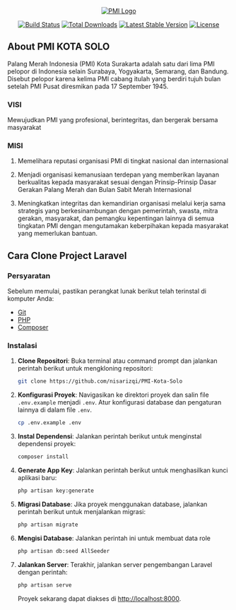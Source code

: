 <p align="center"><a href="https://pmisurakarta.or.id/" target="_blank"><img src="https://pmisurakarta.or.id/wp-content/uploads/2022/01/logo-PMI-Kota-Surakarta-300x85.jpg" alt="PMI Logo"></a></p>

<p align="center">
<a href="https://github.com/laravel/framework/actions"><img src="https://github.com/laravel/framework/workflows/tests/badge.svg" alt="Build Status"></a>
<a href="https://packagist.org/packages/laravel/framework"><img src="https://img.shields.io/packagist/dt/laravel/framework" alt="Total Downloads"></a>
<a href="https://packagist.org/packages/laravel/framework"><img src="https://img.shields.io/packagist/v/laravel/framework" alt="Latest Stable Version"></a>
<a href="https://packagist.org/packages/laravel/framework"><img src="https://img.shields.io/packagist/l/laravel/framework" alt="License"></a>
</p>

## About PMI KOTA SOLO

Palang Merah Indonesia (PMI) Kota Surakarta adalah satu dari lima PMI pelopor di Indonesia selain Surabaya, Yogyakarta, Semarang, dan Bandung.  Disebut pelopor karena kelima PMI cabang itulah yang berdiri tujuh bulan setelah PMI Pusat diresmikan pada 17 September 1945.

### VISI

Mewujudkan PMI yang profesional, berintegritas, dan bergerak bersama masyarakat

### MISI

1. Memelihara reputasi organisasi PMI di tingkat nasional dan internasional

2. Menjadi organisasi kemanusiaan terdepan yang memberikan layanan berkualitas kepada masyarakat sesuai dengan Prinsip-Prinsip Dasar Gerakan Palang Merah dan Bulan Sabit Merah Internasional

3. Meningkatkan integritas dan kemandirian organisasi melalui kerja sama strategis yang berkesinambungan dengan pemerintah, swasta, mitra gerakan, masyarakat, dan pemangku kepentingan lainnya di semua tingkatan PMI dengan mengutamakan keberpihakan kepada masyarakat yang memerlukan bantuan.

## Cara Clone Project Laravel

### Persyaratan

Sebelum memulai, pastikan perangkat lunak berikut telah terinstal di komputer Anda:

- [Git](https://git-scm.com/downloads)
- [PHP](https://www.php.net/downloads)
- [Composer](https://getcomposer.org/download/)

### Instalasi

1. **Clone Repositori**: Buka terminal atau command prompt dan jalankan perintah berikut untuk mengkloning repositori:

    ```bash
    git clone https://github.com/nisarizqi/PMI-Kota-Solo
    ```

2. **Konfigurasi Proyek**: Navigasikan ke direktori proyek dan salin file `.env.example` menjadi `.env`. Atur konfigurasi database dan pengaturan lainnya di dalam file `.env`.

   ```bash
   cp .env.example .env
   ```

4. **Instal Dependensi**: Jalankan perintah berikut untuk menginstal dependensi proyek:

    ```bash
    composer install
    ```

5. **Generate App Key**: Jalankan perintah berikut untuk menghasilkan kunci aplikasi baru:

    ```bash
    php artisan key:generate
    ```

6. **Migrasi Database**: Jika proyek menggunakan database, jalankan perintah berikut untuk menjalankan migrasi:

    ```bash
    php artisan migrate
    ```

7. **Mengisi Database**: Jalankan perintah ini untuk membuat data role

   ```bash
   php artisan db:seed AllSeeder 
   ```
8. **Jalankan Server**: Terakhir, jalankan server pengembangan Laravel dengan perintah:

    ```bash
    php artisan serve
    ```

    Proyek sekarang dapat diakses di [http://localhost:8000](http://localhost:8000).

<!-- - [Simple, fast routing engine](https://laravel.com/docs/routing).
- [Powerful dependency injection container](https://laravel.com/docs/container).
- Multiple back-ends for [session](https://laravel.com/docs/session) and [cache](https://laravel.com/docs/cache) storage.
- Expressive, intuitive [database ORM](https://laravel.com/docs/eloquent).
- Database agnostic [schema migrations](https://laravel.com/docs/migrations).
- [Robust background job processing](https://laravel.com/docs/queues).
- [Real-time event broadcasting](https://laravel.com/docs/broadcasting).

Laravel is accessible, powerful, and provides tools required for large, robust applications. -->

<!-- ## Learning Laravel

Laravel has the most extensive and thorough [documentation](https://laravel.com/docs) and video tutorial library of all modern web application frameworks, making it a breeze to get started with the framework.

You may also try the [Laravel Bootcamp](https://bootcamp.laravel.com), where you will be guided through building a modern Laravel application from scratch.

If you don't feel like reading, [Laracasts](https://laracasts.com) can help. Laracasts contains thousands of video tutorials on a range of topics including Laravel, modern PHP, unit testing, and JavaScript. Boost your skills by digging into our comprehensive video library.

## Laravel Sponsors

We would like to extend our thanks to the following sponsors for funding Laravel development. If you are interested in becoming a sponsor, please visit the [Laravel Partners program](https://partners.laravel.com).

### Premium Partners

- **[Vehikl](https://vehikl.com/)**
- **[Tighten Co.](https://tighten.co)**
- **[WebReinvent](https://webreinvent.com/)**
- **[Kirschbaum Development Group](https://kirschbaumdevelopment.com)**
- **[64 Robots](https://64robots.com)**
- **[Curotec](https://www.curotec.com/services/technologies/laravel/)**
- **[Cyber-Duck](https://cyber-duck.co.uk)**
- **[DevSquad](https://devsquad.com/hire-laravel-developers)**
- **[Jump24](https://jump24.co.uk)**
- **[Redberry](https://redberry.international/laravel/)**
- **[Active Logic](https://activelogic.com)**
- **[byte5](https://byte5.de)**
- **[OP.GG](https://op.gg)**

## Contributing

Thank you for considering contributing to the Laravel framework! The contribution guide can be found in the [Laravel documentation](https://laravel.com/docs/contributions).

## Code of Conduct

In order to ensure that the Laravel community is welcoming to all, please review and abide by the [Code of Conduct](https://laravel.com/docs/contributions#code-of-conduct).

## Security Vulnerabilities

If you discover a security vulnerability within Laravel, please send an e-mail to Taylor Otwell via [taylor@laravel.com](mailto:taylor@laravel.com). All security vulnerabilities will be promptly addressed.

## License

The Laravel framework is open-sourced software licensed under the [MIT license](https://opensource.org/licenses/MIT). -->
